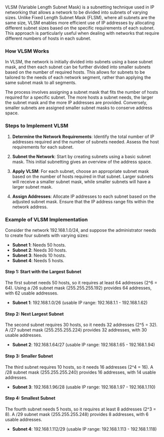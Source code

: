 VLSM (Variable Length Subnet Mask) is a subnetting technique used in IP networking that allows a network to be divided into subnets of varying sizes. Unlike Fixed Length Subnet Mask (FLSM), where all subnets are the same size, VLSM enables more efficient use of IP addresses by allocating different subnet sizes based on the specific requirements of each subnet. This approach is particularly useful when dealing with networks that require different numbers of hosts in each subnet.

### **How VLSM Works**

In VLSM, the network is initially divided into subnets using a base subnet mask, and then each subnet can be further divided into smaller subnets based on the number of required hosts. This allows for subnets to be tailored to the needs of each network segment, rather than applying the same subnet mask to all segments.

The process involves assigning a subnet mask that fits the number of hosts required for a specific subnet. The more hosts a subnet needs, the larger the subnet mask and the more IP addresses are provided. Conversely, smaller subnets are assigned smaller subnet masks to conserve address space.

### **Steps to Implement VLSM**

1. **Determine the Network Requirements**: Identify the total number of IP addresses required and the number of subnets needed. Assess the host requirements for each subnet.

2. **Subnet the Network**: Start by creating subnets using a basic subnet mask. This initial subnetting gives an overview of the address space.

3. **Apply VLSM**: For each subnet, choose an appropriate subnet mask based on the number of hosts required in that subnet. Larger subnets will receive a smaller subnet mask, while smaller subnets will have a larger subnet mask.

4. **Assign Addresses**: Allocate IP addresses to each subnet based on the adjusted subnet mask. Ensure that the IP address range fits within the network address.

### **Example of VLSM Implementation**

Consider the network 192.168.1.0/24, and suppose the administrator needs to create four subnets with varying sizes:

- **Subnet 1**: Needs 50 hosts.
- **Subnet 2**: Needs 30 hosts.
- **Subnet 3**: Needs 10 hosts.
- **Subnet 4**: Needs 5 hosts.

#### Step 1: **Start with the Largest Subnet**

The first subnet needs 50 hosts, so it requires at least 64 addresses (2^6 = 64). Using a /26 subnet mask (255.255.255.192) provides 64 addresses, with 62 usable addresses.

- **Subnet 1**: 192.168.1.0/26 (usable IP range: 192.168.1.1 - 192.168.1.62)

#### Step 2: **Next Largest Subnet**

The second subnet requires 30 hosts, so it needs 32 addresses (2^5 = 32). A /27 subnet mask (255.255.255.224) provides 32 addresses, with 30 usable addresses.

- **Subnet 2**: 192.168.1.64/27 (usable IP range: 192.168.1.65 - 192.168.1.94)

#### Step 3: **Smaller Subnet**

The third subnet requires 10 hosts, so it needs 16 addresses (2^4 = 16). A /28 subnet mask (255.255.255.240) provides 16 addresses, with 14 usable addresses.

- **Subnet 3**: 192.168.1.96/28 (usable IP range: 192.168.1.97 - 192.168.1.110)

#### Step 4: **Smallest Subnet**

The fourth subnet needs 5 hosts, so it requires at least 8 addresses (2^3 = 8). A /29 subnet mask (255.255.255.248) provides 8 addresses, with 6 usable addresses.

- **Subnet 4**: 192.168.1.112/29 (usable IP range: 192.168.1.113 - 192.168.1.118)
